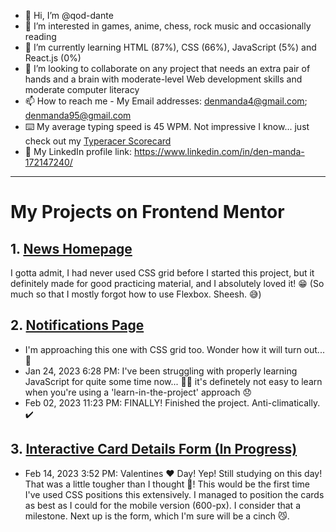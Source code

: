 - 👋 Hi, I’m @qod-dante
- 👀 I’m interested in games, anime, chess, rock music and occasionally reading
- 🌱 I’m currently learning HTML (87%), CSS (66%), JavaScript (5%) and React.js (0%)
- 💞️ I’m looking to collaborate on any project that needs an extra pair of hands and a brain with moderate-level Web development skills and moderate computer literacy
- 📫 How to reach me - My Email addresses: denmanda4@gmail.com; denmanda95@gmail.com
- ⌨️ My average typing speed is 45 WPM. Not impressive I know... just check out my [Typeracer Scorecard](https://data.typeracer.com/misc/badge?user=dante_the_samurai)
- 🔗 My LinkedIn profile link: https://www.linkedin.com/in/den-manda-172147240/
<!---
qod-dante/qod-dante is a ✨ special ✨ repository because its `README.md` (this file) appears on your GitHub profile.
You can click the Preview link to take a look at your changes.
--->
<!---
This is my Typeracer badge:
<a href="https://data.typeracer.com/pit/profile?user=dante_the_samurai&ref=badge" target="_top"><img src="https://data.typeracer.com/misc/badge?user=dante_the_samurai" border="0" alt="TypeRacer.com scorecard for user dante_the_samurai"/></a>
--->
<!---
Here's my IQ test badge:
<a href="http://www.free-iqtest.net" title="IQ Test"><img src="http://www.free-iqtest.net/images/badges2/l129.gif" width="200" height="100" alt="IQ Test" border="0"></a>
--->
---

# My Projects on Frontend Mentor

## 1. [News Homepage](https://www.frontendmentor.io/solutions/news-homepage-SVTW3-9ZPd)

I gotta admit, I had never used CSS grid before I started this project, but it definitely made for good practicing material, and I absolutely loved it! 😁 (So much so that I mostly forgot how to use Flexbox. Sheesh. 😅)

## 2. [Notifications Page](https://www.frontendmentor.io/solutions/responsive-notifications-page-using-plain-html5css3js-otyuqNQfF4)

- I'm approaching this one with CSS grid too. Wonder how it will turn out... 🤔
- Jan 24, 2023 6:28 PM: I've been struggling with properly learning JavaScript for quite some time now... 🤦‍♂️ it's definetely not easy to learn when you're using a 'learn-in-the-project' approach 😞
- Feb 02, 2023 11:23 PM: FINALLY! Finished the project. Anti-climatically. ✔️

## 3. [Interactive Card Details Form (In Progress)](https://qod-dante.github.io/Interactive-CDF/)

- Feb 14, 2023 3:52 PM: Valentines ❤️ Day! Yep! Still studying on this day! That was a little tougher than I thought 🥵! This would be the first time I've used CSS positions this extensively. I managed to position the cards as best as I could for the mobile version (600-px). I consider that a milestone. Next up is the form, which I'm sure will be a cinch 😼.

<!---
Access Token for Coderankers Profile 2022/12/20 22:44
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
--->

